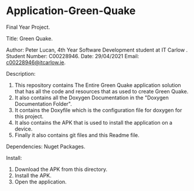 # Application-Green-Quake
Final Year Project.

Title: Green Quake.

Author: Peter Lucan, 4th Year Software Development student at IT Carlow .
Student Number: C00228946.
Date: 29/04/2021
Email: c00228946@itcarlow.ie.

Description: 
1. This repository contains The Entire Green Quake application solution that has all the code and resources that as used to create Green Quake.
2. It also contains all the Doxygen Documentation in the "Doxygen Documentation Folder".
3. It contains the Doxyfile which is the configuration file for doxygen for this project.
4. It also contains the APK that is used to install the application on a device.
5. Finally it also contains git files and this Readme file.

Dependencies:
Nuget Packages.

Install:
1. Download the APK from this directory.
2. Install the APK.
3. Open the application.
